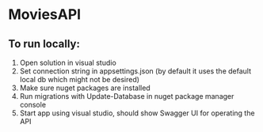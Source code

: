 # MoviesAPI

## To run locally:

1. Open solution in visual studio
2. Set connection string in appsettings.json (by default it uses the default local db which might not be desired)
3. Make sure nuget packages are installed
4. Run migrations with Update-Database in nuget package manager console
5. Start app using visual studio, should show Swagger UI for operating the API
